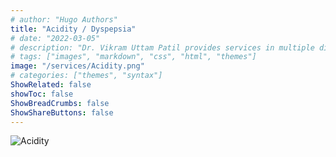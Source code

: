 ```yaml
---
# author: "Hugo Authors"
title: "Acidity / Dyspepsia"
# date: "2022-03-05"
# description: "Dr. Vikram Uttam Patil provides services in multiple disorders"
# tags: ["images", "markdown", "css", "html", "themes"]
image: "/services/Acidity.png"
# categories: ["themes", "syntax"]
ShowRelated: false
showToc: false
ShowBreadCrumbs: false
ShowShareButtons: false
---
```


![Acidity](/services/Acidity.png)

